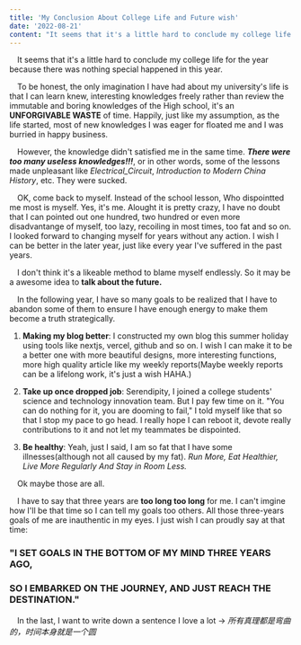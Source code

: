 ```yaml
---
title: 'My Conclusion About College Life and Future wish'
date: '2022-08-21'
content: "It seems that it's a little hard to conclude my college life for the year......"
---
```


&emsp;It seems that it's a little hard to conclude my college life for the year because there was nothing special happened in this year.

&emsp;To be honest, the only imagination I have had about my university's life is that I can learn knew, interesting knowledges freely rather than review the immutable and boring knowledges of the High school, it's an **UNFORGIVABLE WASTE** of time. Happily, just like my assumption, as the life started, most of new knowledges I was eager for floated me and I was burried in happy business.

&emsp;However, the knowledge didn't satisfied me in the same time. ***There were too many useless knowledges!!!***, or in other words, some of the lessons made unpleasant like *Electrical_Circuit*, *Introduction to Modern China History*, etc. They were sucked.

&emsp;OK, come back to myself. Instead of the school lesson, Who dispointted me most is myself. Yes, it's me. Alought it is pretty crazy, I have no doubt that I can pointed out one hundred, two hundred or even more disadvantange of myself, too lazy, recoiling in most times, too fat and so on. I looked forward to changing myself for years without any action. I wish I can be better in the later year, just like every year I've suffered in the past years.

&emsp;I don't think it's a likeable method to blame myself endlessly. So it may be a awesome idea to **talk about the future.**

&emsp;In the following year, I have so many goals to be realized that I have to abandon some of them to ensure I have enough energy to make them become a truth strategically.

1. **Making my blog better**: I constructed my own blog this summer holiday using tools like nextjs, vercel, github and so on. I wish I can make it to be a better one with more beautiful designs, more interesting  functions, more high quality article like my weekly reports(Maybe weekly reports can be a lifelong work, it's just a wish HAHA.)

2. **Take up once dropped job**: Serendipity, I joined a college students' science and technology innovation team. But I pay few time on it. "You can do nothing for it, you are dooming to fail," I told myself like that so that I stop my pace to go head. I really hope I can reboot it, devote really contributions to it and not let my teammates be dispointed.

3. **Be healthy**: Yeah, just I said, I am so fat that I have some illnesses(although not all caused by my fat). 
*Run More, Eat Healthier, Live More Regularly And Stay in Room Less.*

&emsp;Ok maybe those are all.

&emsp;I have to say that three years are **too long too long** for me. I can't imgine how I'll be that time so I can tell my goals too others. All those three-years goals of me are inauthentic in my eyes. I just wish I can proudly say at that time:

### "I SET GOALS IN THE BOTTOM OF MY MIND THREE YEARS AGO, 

### SO I EMBARKED ON THE JOURNEY, AND JUST REACH THE DESTINATION."

&emsp;In the last, I want to write down a sentence I love a lot &rarr; *所有真理都是弯曲的，时间本身就是一个圆*





 


















 